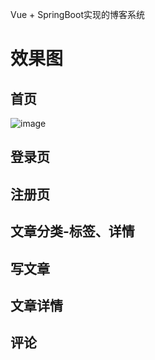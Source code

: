 
Vue + SpringBoot实现的博客系统

# 效果图

## 首页

![image](https://github.com/shimh-develop/blog-vue-springboot/blob/master/document/index.png)

## 登录页

## 注册页

## 文章分类-标签、详情

## 写文章

## 文章详情

## 评论
